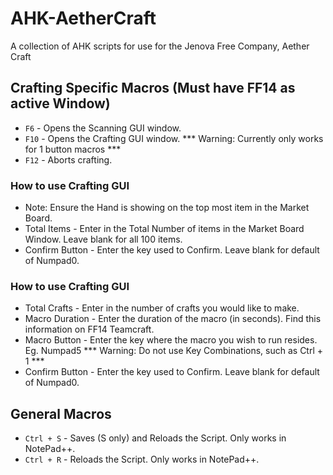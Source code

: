 # AHK-AetherCraft
A collection of AHK scripts for use for the Jenova Free Company, Aether Craft

## Crafting Specific Macros (Must have FF14 as active Window)
- `F6`  - Opens the Scanning GUI window.
- `F10` - Opens the Crafting GUI window.  *** Warning: Currently only works for 1 button macros ***
- `F12` - Aborts crafting.

### How to use Crafting GUI
- Note: Ensure the Hand is showing on the top most item in the Market Board.
- Total Items - Enter in the Total Number of items in the Market Board Window.  Leave blank for all 100 items.
- Confirm Button - Enter the key used to Confirm.  Leave blank for default of Numpad0.

### How to use Crafting GUI
- Total Crafts - Enter in the number of crafts you would like to make.
- Macro Duration - Enter the duration of the macro (in seconds).  Find this information on FF14 Teamcraft.
- Macro Button - Enter the key where the macro you wish to run resides.  Eg. Numpad5  *** Warning: Do not use Key Combinations, such as Ctrl + 1 ***
- Confirm Button - Enter the key used to Confirm.  Leave blank for default of Numpad0.

## General Macros
- `Ctrl + S` - Saves (S only) and Reloads the Script.  Only works in NotePad++.
- `Ctrl + R` - Reloads the Script.  Only works in NotePad++.